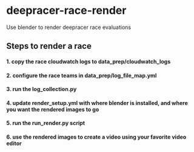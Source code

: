 # deepracer-race-render
Use blender to render deepracer race evaluations

## Steps to render a race

#### 1. copy the race cloudwatch logs to data_prep/cloudwatch_logs

#### 2. configure the race teams in data_prep/log_file_map.yml 

#### 3. run the log_collection.py

#### 4. update render_setup.yml with where blender is installed, and where you want the rendered images to go

#### 5. run the run_render.py script

#### 6. use the rendered images to create a video using your favorite video editor


